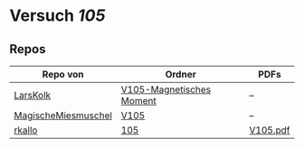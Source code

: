 # Versuch *105*

## Repos

|                     Repo von                     |                                                     Ordner                                                      |                                                        PDFs                                                        |
|--------------------------------------------------|-----------------------------------------------------------------------------------------------------------------|--------------------------------------------------------------------------------------------------------------------|
|[LarsKolk](../repo/LarsKolk)                      |[V105-Magnetisches Moment](https://github.com/LarsKolk/Anfaengerpraktikum/tree/master/V105-Magnetisches%20Moment)|–                                                                                                                   |
|[MagischeMiesmuschel](../repo/MagischeMiesmuschel)|[V105](https://github.com/MagischeMiesmuschel/AnfaengerPraktikum/tree/master/V105)                               |–                                                                                                                   |
|[rkallo](../repo/rkallo)                          |[105](https://github.com/rkallo/APWS1718/tree/master/105)                                                        |[V105.pdf](https://docs.google.com/viewer?url=https://raw.githubusercontent.com/rkallo/APWS1718/master/105/V105.pdf)|
